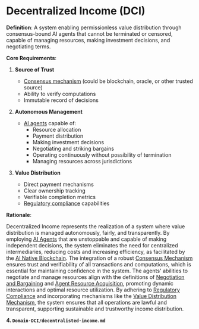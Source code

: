# Decentralized Income (DCI)

**Definition**: A system enabling permissionless value distribution through consensus-bound AI agents that cannot be terminated or censored, capable of managing resources, making investment decisions, and negotiating terms.

**Core Requirements**:

1. **Source of Trust**
   - [Consensus mechanism](consensus-mechanism.md) (could be blockchain, oracle, or other trusted source)
   - Ability to verify computations
   - Immutable record of decisions

2. **Autonomous Management**
   - [AI agents](DCI-Agent.md) capable of:
     - Resource allocation
     - Payment distribution
     - Making investment decisions
     - Negotiating and striking bargains
     - Operating continuously without possibility of termination
     - Managing resources across jurisdictions

3. **Value Distribution**
   - Direct payment mechanisms
   - Clear ownership tracking
   - Verifiable completion metrics
   - [Regulatory compliance](regulatory-compliance.md) capabilities

**Rationale**:

Decentralized Income represents the realization of a system where value distribution is managed autonomously, fairly, and transparently. By employing [AI Agents](DCI-Agent.md) that are unstoppable and capable of making independent decisions, the system eliminates the need for centralized intermediaries, reducing costs and increasing efficiency, as facilitated by the [AI Native Blockchain](ai-native-blockchain.md). The integration of a robust [Consensus Mechanism](consensus-mechanism.md) ensures trust and verifiability of all transactions and computations, which is essential for maintaining confidence in the system. The agents' abilities to negotiate and manage resources align with the definitions of [Negotiation and Bargaining](negotiation-and-bargaining.md) and [Agent Resource Acquisition](agent-resource-acquisition.md), promoting dynamic interactions and optimal resource utilization. By adhering to [Regulatory Compliance](regulatory-compliance.md) and incorporating mechanisms like the [Value Distribution Mechanism](value-distribution-mechanism.md), the system ensures that all operations are lawful and transparent, supporting sustainable and trustworthy income distribution. 

**4. `Domain-DCI/decentralisted-income.md`**